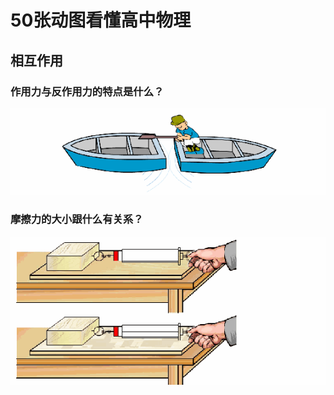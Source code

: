 # 50张动图看懂高中物理

## 相互作用

### 作用力与反作用力的特点是什么？

![作用力与反作用力](img/zyl-fzyl.gif)

### 摩擦力的大小跟什么有关系？

![摩擦力的大小](img/02-mocali.gif)